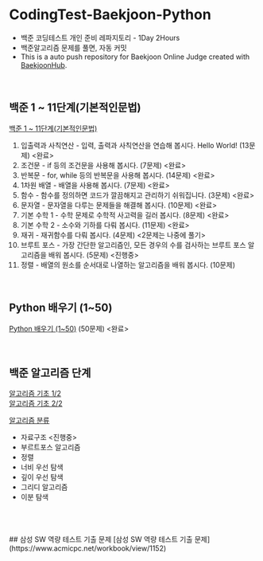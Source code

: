 # CodingTest-Baekjoon-Python
- 백준 코딩테스트 개인 준비 레파지토리 - 1Day 2Hours
- 백준알고리즘 문제를 풀면, 자동 커밋
- This is a auto push repository for Baekjoon Online Judge created with [BaekjoonHub](https://github.com/BaekjoonHub/BaekjoonHub).

<br>

## 백준 1 ~ 11단계(기본적인문법)
[백준 1 ~ 11단계(기본적인문법)](https://www.acmicpc.net/step)

1.	입출력과 사칙연산 - 입력, 출력과 사칙연산을 연습해 봅시다. Hello World! (13문제) <완료>
2.	조건문	- if 등의 조건문을 사용해 봅시다. (7문제) <완료>
3.	반복문	- for, while 등의 반복문을 사용해 봅시다. (14문제) <완료>
4.	1차원 배열 - 배열을 사용해 봅시다. (7문제) <완료>
5.	함수 - 함수를 정의하면 코드가 깔끔해지고 관리하기 쉬워집니다. (3문제) <완료>
6.	문자열	- 문자열을 다루는 문제들을 해결해 봅시다. (10문제) <완료>
7.	기본 수학 1	- 수학 문제로 수학적 사고력을 길러 봅시다. (8문제) <완료>
8.	기본 수학 2	- 소수와 기하를 다뤄 봅시다. (11문제) <완료>
9.  재귀 - 재귀함수를 다뤄 봅시다. (4문제) <2문제는 나중에 풀기>
10. 브루트 포스 - 가장 간단한 알고리즘인, 모든 경우의 수를 검사하는 브루트 포스 알고리즘을 배워 봅시다. (5문제) <진행중>
11. 정렬 - 	배열의 원소를 순서대로 나열하는 알고리즘을 배워 봅시다.	(10문제)

<br>

## Python 배우기 (1~50)
[Python 배우기 (1~50)](https://www.acmicpc.net/workbook/view/459) (50문제) <완료>
<br>
<br>
<br>
## 백준 알고리즘 단계
[알고리즘 기초 1/2](https://code.plus/course/41)
<br>
[알고리즘 기초 2/2](https://code.plus/course/42)
<br>


[알고리즘 분류](https://www.acmicpc.net/problem/tags)
- 자료구조 <진행중>
- 부르트포스 알고리즘
- 정렬
- 너비 우선 탐색
- 깊이 우선 탐색
- 그리디 알고리즘
- 이분 탐색
<br>
<br>
<br>
## 삼성 SW 역량 테스트 기출 문제
[삼성 SW 역량 테스트 기출 문제](https://www.acmicpc.net/workbook/view/1152)
